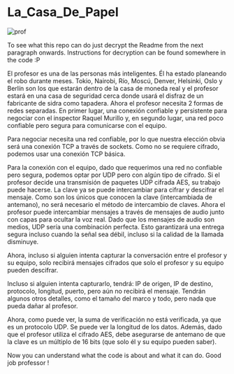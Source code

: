 # La_Casa_De_Papel

![prof]()

To see what this repo can do just decrypt the Readme from the next paragraph onwards. Instructions for decryption can be found somewhere in the code :P

El profesor es una de las personas más inteligentes. Él ha estado planeando el robo durante meses. Tokio, Nairobi, Río, Moscú, Denver, Helsinki, Oslo y Berlín son los que estarán dentro de la casa de moneda real y el profesor estará en una casa de seguridad cerca donde usará el disfraz de un fabricante de sidra como tapadera. Ahora el profesor necesita 2 formas de redes separadas. En primer lugar, una conexión confiable y persistente para negociar con el inspector Raquel Murillo y, en segundo lugar, una red poco confiable pero segura para comunicarse con el equipo.

Para negociar necesita una red confiable, por lo que nuestra elección obvia será una conexión TCP a través de sockets. Como no se requiere cifrado, podemos usar una conexión TCP básica.

Para la conexión con el equipo, dado que requerimos una red no confiable pero segura, podemos optar por UDP pero con algún tipo de cifrado. Si el profesor decide una transmisión de paquetes UDP cifrada AES, su trabajo puede hacerse. La clave ya se puede intercambiar para cifrar y descifrar el mensaje. Como son los únicos que conocen la clave (intercambiada de antemano), no será necesario el método de intercambio de claves. Ahora el profesor puede intercambiar mensajes a través de mensajes de audio junto con capas para ocultar la voz real. Dado que los mensajes de audio son medios, UDP sería una combinación perfecta. Esto garantizará una entrega segura incluso cuando la señal sea débil, incluso si la calidad de la llamada disminuye.

Ahora, incluso si alguien intenta capturar la conversación entre el profesor y su equipo, solo recibirá mensajes cifrados que solo el profesor y su equipo pueden descifrar.

Incluso si alguien intenta capturarlo, tendrá: IP de origen, IP de destino, protocolo, longitud, puerto, pero aún no recibirá el mensaje.
Tendrán algunos otros detalles, como el tamaño del marco y todo, pero nada que pueda dañar al profesor.

Ahora, como puede ver, la suma de verificación no está verificada, ya que es un protocolo UDP. Se puede ver la longitud de los datos. Además, dado que el profesor utiliza el cifrado AES, debe asegurarse de antemano de que la clave es un múltiplo de 16 bits (que solo él y su equipo pueden saber). 

Now you can understand what the code is about and what it can do. Good job professor !